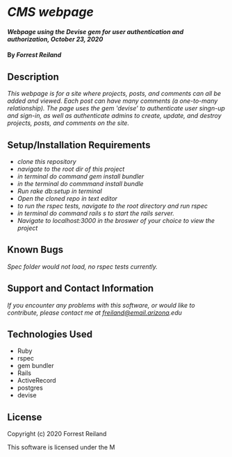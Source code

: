 # _CMS webpage_

#### _Webpage using the Devise gem for user authentication and authorization, October 23, 2020_

#### By _Forrest Reiland_

## Description 

_This webpage is for a site where projects, posts, and comments can all be added and viewed. Each post can have many comments (a one-to-many relationship). The page uses the gem 'devise' to authenticate user singn-up and sign-in, as well as authenticate admins to create, update, and destroy projects, posts, and comments on the site._


## Setup/Installation Requirements

* _clone this repository_
* _navigate to the root dir of this project_
* _in terminal do command gem install bundler_
* _in the terminal do commmand install bundle_
* _Run rake db:setup in terminal_
* _Open the cloned repo in text editor_
* _to run the rspec tests, navigate to the root directory and run rspec_
* _in terminal do command rails s to start the rails server._
* _Navigate to localhost:3000 in the broswer of your choice to view the project_

## Known Bugs

_Spec folder would not load, no rspec tests currently._

## Support and Contact Information

_If you encounter any problems with this software, or would like to contribute, please contact me at freiland@email.arizona.edu_

## Technologies Used

* Ruby
* rspec
* gem bundler
* Rails
* ActiveRecord
* postgres
* devise


## License 

Copyright (c) 2020 Forrest Reiland

This software is licensed under the M

